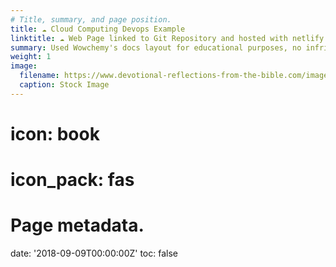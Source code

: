 ```yaml
---
# Title, summary, and page position.
title: ☁️ Cloud Computing Devops Example
linktitle: ☁️ Web Page linked to Git Repository and hosted with netlify CDN
summary: Used Wowchemy's docs layout for educational purposes, no infringement intended.
weight: 1
image:
  filename: https://www.devotional-reflections-from-the-bible.com/images/2020RF21.jpg
  caption: Stock Image
---
```


# icon: book
# icon_pack: fas

# Page metadata.
date: '2018-09-09T00:00:00Z'
toc: false

